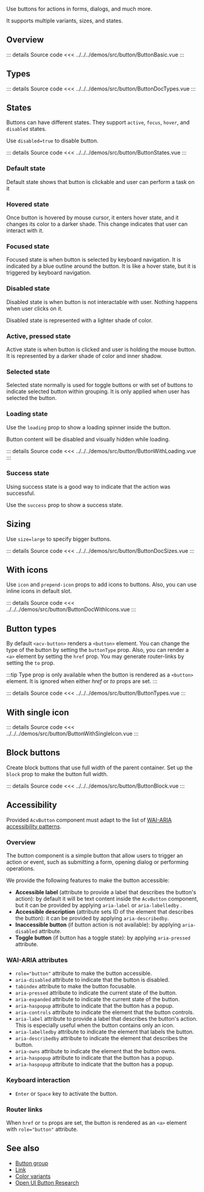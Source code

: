 Use buttons for actions in forms, dialogs, and much more.

It supports multiple variants, sizes, and states.

## Overview

<ButtonBasic />

::: details Source code
<<< ../../../demos/src/button/ButtonBasic.vue
:::

## Types

<ButtonDocTypes />

::: details Source code
<<< ../../../demos/src/button/ButtonDocTypes.vue
:::

## States

Buttons can have different states.
They support `active`, `focus`, `hover`, and `disabled` states.

Use `disabled=true` to disable button.

<ButtonStates />

::: details Source code
<<< ../../../demos/src/button/ButtonStates.vue
:::

### Default state

Default state shows that button is clickable and user can perform a task on it

<ButtonBasic />

### Hovered state

Once button is hovered by mouse cursor, it enters hover state, and it changes its color to a darker shade.
This change indicates that user can interact with it.

<ButtonStateHovered />

### Focused state

Focused state is when button is selected by keyboard navigation.
It is indicated by a blue outline around the button.
It is like a hover state, but it is triggered by keyboard navigation.

<ButtonStateFocused />

### Disabled state

Disabled state is when button is not interactable with user.
Nothing happens when user clicks on it.

Disabled state is represented with a lighter shade of color.

<ButtonStateDisabled />

### Active, pressed state

Active state is when button is clicked and user is holding the mouse button.
It is represented by a darker shade of color and inner shadow.

<ButtonStatePressed />

### Selected state

Selected state normally is used for toggle buttons or with set of buttons to indicate selected button within grouping.
It is only applied when user has selected the button.

<ButtonStateSelected />

### Loading state

Use the `loading` prop to show a loading spinner inside the button.

Button content will be disabled and visually hidden while loading.

<ButtonWithLoading />

::: details Source code
<<< ../../../demos/src/button/ButtonWithLoading.vue
:::

### Success state

Using success state is a good way to indicate that the action was successful.

Use the `success` prop to show a success state.

<ButtonStateSuccess />

## Sizing

Use `size=large` to specify bigger buttons.

<ButtonDocSizes />

::: details Source code
<<< ../../../demos/src/button/ButtonDocSizes.vue
:::

## With icons

Use `icon` and `prepend-icon` props to add icons to buttons.
Also, you can use inline icons in default slot.

<ButtonDocWithIcons />

::: details Source code
<<< ../../../demos/src/button/ButtonDocWithIcons.vue
:::

## Button types

By default `<acv-button>` renders a `<button>` element.
You can change the type of the button by setting the `buttonType` prop.
Also, you can render a `<a>` element by setting the `href` prop.
You may generate router-links by setting the `to` prop.

:::tip
Type prop is only available when the button is rendered as a `<button>` element.
It is ignored when either _href_ or _to_ props are set.
:::

<ButtonTypes />

::: details Source code
<<< ../../../demos/src/button/ButtonTypes.vue
:::

## With single icon

<ButtonWithSingleIcon />

::: details Source code
<<< ../../../demos/src/button/ButtonWithSingleIcon.vue
:::

## Block buttons

Create block buttons that use full width of the parent container.
Set up the `block` prop to make the button full width.

<ButtonBlock />

::: details Source code
<<< ../../../demos/src/button/ButtonBlock.vue
:::

## Accessibility

Provided `AcvButton` component must adapt to the list of
[WAI-ARIA accessibility patterns](https://www.w3.org/WAI/ARIA/apg/patterns/button/).

### Overview

The button component is a simple button that allow users to trigger an action or event,
such as submitting a form, opening dialog or performing operations.

We provide the following features to make the button accessible:

- **Accessible label** (attribute to provide a label that describes the button's action): by default it will be text content inside the `AcvButton` component, but it can be provided by applying `aria-label` or `aria-labelledby` .
- **Accessible description** (attribute sets ID of the element that describes the button): it can be provided by applying `aria-describedby`.
- **Inaccessible button** (if button action is not available): by applying `aria-disabled` attribute.
- **Toggle button** (if button has a toggle state): by applying `aria-pressed` attribute.

### WAI-ARIA attributes

- `role="button"` attribute to make the button accessible.
- `aria-disabled` attribute to indicate that the button is disabled.
- `tabindex` attribute to make the button focusable.
- `aria-pressed` attribute to indicate the current state of the button.
- `aria-expanded` attribute to indicate the current state of the button.
- `aria-haspopup` attribute to indicate that the button has a popup.
- `aria-controls` attribute to indicate the element that the button controls.
- `aria-label` attribute to provide a label that describes the button's action.
  This is especially useful when the button contains only an icon.
- `aria-labelledby` attribute to indicate the element that labels the button.
- `aria-describedby` attribute to indicate the element that describes the button.
- `aria-owns` attribute to indicate the element that the button owns.
- `aria-haspopup` attribute to indicate that the button has a popup.
- `aria-haspopup` attribute to indicate that the button has a popup.

### Keyboard interaction

- `Enter` or `Space` key to activate the button.

### Router links

When `href` or `to` props are set, the button is rendered as an `<a>` element with `role="button"` attribute.

## See also

- [Button group](/components/button-group/buttonGroup.doc)
- [Link](/components/link/link.doc)
- [Color variants](/theming/colors)
- [Open UI Button Research](https://open-ui.org/components/button/)
